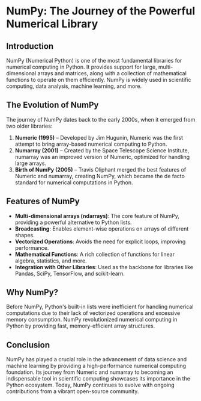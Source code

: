 # NumPy: The Journey of the Powerful Numerical Library

## Introduction
NumPy (Numerical Python) is one of the most fundamental libraries for numerical computing in Python. It provides support for large, multi-dimensional arrays and matrices, along with a collection of mathematical functions to operate on them efficiently. NumPy is widely used in scientific computing, data analysis, machine learning, and more.

## The Evolution of NumPy
The journey of NumPy dates back to the early 2000s, when it emerged from two older libraries:

1. **Numeric (1995)** – Developed by Jim Hugunin, Numeric was the first attempt to bring array-based numerical computing to Python.
2. **Numarray (2001)** – Created by the Space Telescope Science Institute, numarray was an improved version of Numeric, optimized for handling large arrays.
3. **Birth of NumPy (2005)** – Travis Oliphant merged the best features of Numeric and numarray, creating NumPy, which became the de facto standard for numerical computations in Python.

## Features of NumPy
- **Multi-dimensional arrays (ndarrays)**: The core feature of NumPy, providing a powerful alternative to Python lists.
- **Broadcasting**: Enables element-wise operations on arrays of different shapes.
- **Vectorized Operations**: Avoids the need for explicit loops, improving performance.
- **Mathematical Functions**: A rich collection of functions for linear algebra, statistics, and more.
- **Integration with Other Libraries**: Used as the backbone for libraries like Pandas, SciPy, TensorFlow, and scikit-learn.

## Why NumPy?
Before NumPy, Python's built-in lists were inefficient for handling numerical computations due to their lack of vectorized operations and excessive memory consumption. NumPy revolutionized numerical computing in Python by providing fast, memory-efficient array structures.

## Conclusion
NumPy has played a crucial role in the advancement of data science and machine learning by providing a high-performance numerical computing foundation. Its journey from Numeric and numarray to becoming an indispensable tool in scientific computing showcases its importance in the Python ecosystem. Today, NumPy continues to evolve with ongoing contributions from a vibrant open-source community.